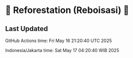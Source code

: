 
# 🌳 Reforestation (Reboisasi) 🌲

## Last Updated

GitHub Actions time: Fri May 16 21:20:40 UTC 2025

Indonesia/Jakarta time: Sat May 17 04:20:40 WIB 2025
